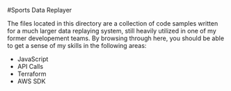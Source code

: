 #Sports Data Replayer

The files located in this directory are a collection of code samples written for a much larger data replaying system, still heavily utilized in one of my former developement teams. By browsing through here, you should be able to get a sense of my skills in the following areas:

- JavaScript
- API Calls
- Terraform
- AWS SDK